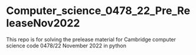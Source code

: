 # Computer_science_0478_22_Pre_ReleaseNov2022
This repo is for solving the prelease material for Cambridge computer science code 0478/22 November 2022 in python
